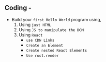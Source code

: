 ## Coding -
- Build your `first Hello World` program using,
    1. Using `just HTML`
    2. Using `JS to manipulate the DOM`
    3. Using `React`
        - `use CDN Links`
        - `Create an Element`
        - `Create nested React Elements`
        - `Use root.render`
